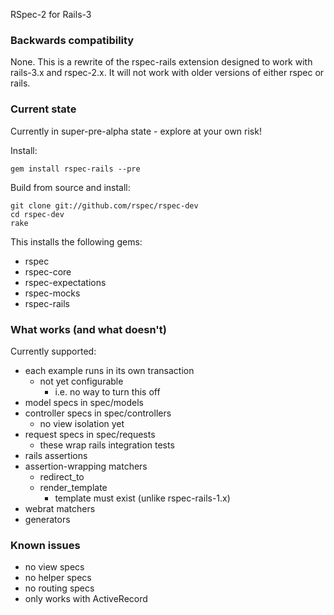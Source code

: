 RSpec-2 for Rails-3

### Backwards compatibility

None. This is a rewrite of the rspec-rails extension designed to work
with rails-3.x and rspec-2.x. It will not work with older versions of
either rspec or rails.

### Current state

Currently in super-pre-alpha state - explore at your own risk!

Install:

    gem install rspec-rails --pre

Build from source and install:

    git clone git://github.com/rspec/rspec-dev
    cd rspec-dev
    rake

This installs the following gems:

* rspec
* rspec-core
* rspec-expectations
* rspec-mocks
* rspec-rails

### What works (and what doesn't)

Currently supported:

* each example runs in its own transaction
  * not yet configurable
    * i.e. no way to turn this off
* model specs in spec/models
* controller specs in spec/controllers
  * no view isolation yet
* request specs in spec/requests
  * these wrap rails integration tests
* rails assertions
* assertion-wrapping matchers
  * redirect_to
  * render_template
    * template must exist (unlike rspec-rails-1.x)
* webrat matchers
* generators

### Known issues

* no view specs
* no helper specs
* no routing specs
* only works with ActiveRecord

